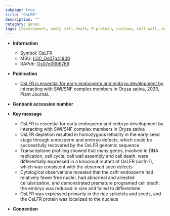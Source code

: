 ```yaml
---
subpage: true
title: "OsLFR"
description: ""
category: genes
tags: [development, seed, cell death, R protein, nucleus, cell wall, endosperm, cell cycle]
---
```


* **Information**  
    + Symbol: OsLFR  
    + MSU: [LOC_Os07g41900](http://rice.plantbiology.msu.edu/cgi-bin/ORF_infopage.cgi?orf=LOC_Os07g41900)  
    + RAPdb: [Os07g0609766](http://rapdb.dna.affrc.go.jp/viewer/gbrowse_details/irgsp1?name=Os07g0609766)  

* **Publication**  
    + [OsLFR is essential for early endosperm and embryo development by interacting with SWI/SNF complex members in Oryza sativa](http://www.ncbi.nlm.nih.gov/pubmed?term=OsLFR+is+essential+for+early+endosperm+and+embryo+development+by+interacting+with+SWI/SNF+complex+members+in+Oryza+sativa%5BTitle%5D), 2020, Plant Journal.

* **Genbank accession number**  

* **Key message**  
    + OsLFR is essential for early endosperm and embryo development by interacting with SWI/SNF complex members in Oryza sativa
    + OsLFR depletion resulted in homozygous lethality in the early seed stage through endosperm and embryo defects, which could be successfully recovered by the OsLFR genomic sequence
    + Transcriptome profiling showed that many genes, involved in DNA replication, cell cycle, cell wall assembly and cell death, were differentially expressed in a knockout mutant of OsLFR (oslfr-1), which was consistent with the observed seed defects
    + Cytological observations revealed that the oslfr endosperm had relatively fewer free nuclei, had abnormal and arrested cellularization, and demonstrated premature programed cell death: the embryo was reduced in size and failed to differentiate
    + OsLFR was expressed primarily in the rice spikelets and seeds, and the OsLFR protein was localized to the nucleus

* **Connection**  



